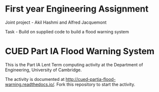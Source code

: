 # First year Engineering Assignment

Joint project - Akil Hashmi and Alfred Jacquemont

Task - Build on supplied code to build a flood warning system

# CUED Part IA Flood Warning System

This is the Part IA Lent Term computing activity at the Department of
Engineering, University of Cambridge.

The activity is documented at
http://cued-partia-flood-warning.readthedocs.io/. Fork this repository
to start the activity.

